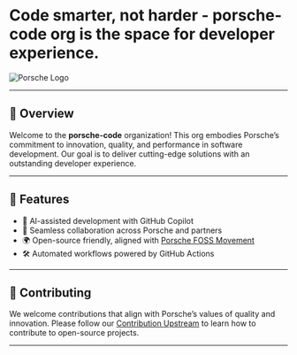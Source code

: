# Code smarter, not harder - porsche-code org is the space for developer experience.

![Porsche Logo](https://avatars.githubusercontent.com/u/161606053?s=400&u=0ecf1eeb7e0548042e083549aa0ddbed65b847e0&v=4)

---

## 🚀 Overview

Welcome to the **porsche-code** organization! This org embodies Porsche’s commitment to innovation, quality, and performance in software development. Our goal is to deliver cutting-edge solutions with an outstanding developer experience.

---

## 🎯 Features
  
- 🤖 AI-assisted development with GitHub Copilot
- 🔄 Seamless collaboration across Porsche and partners
- 🌍 Open-source friendly, aligned with [Porsche FOSS Movement](https://github.com/porscheofficial)
- 🛠️ Automated workflows powered by GitHub Actions

---

## 🤝 Contributing

We welcome contributions that align with Porsche’s values of quality and innovation. Please follow our [Contribution Upstream](https://opensource.porsche.com/docs/contributing) to learn how to contribute to open-source projects.

---